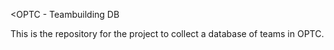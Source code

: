 <OPTC - Teambuilding DB

This is the repository for the project to collect a database of 
teams in OPTC.